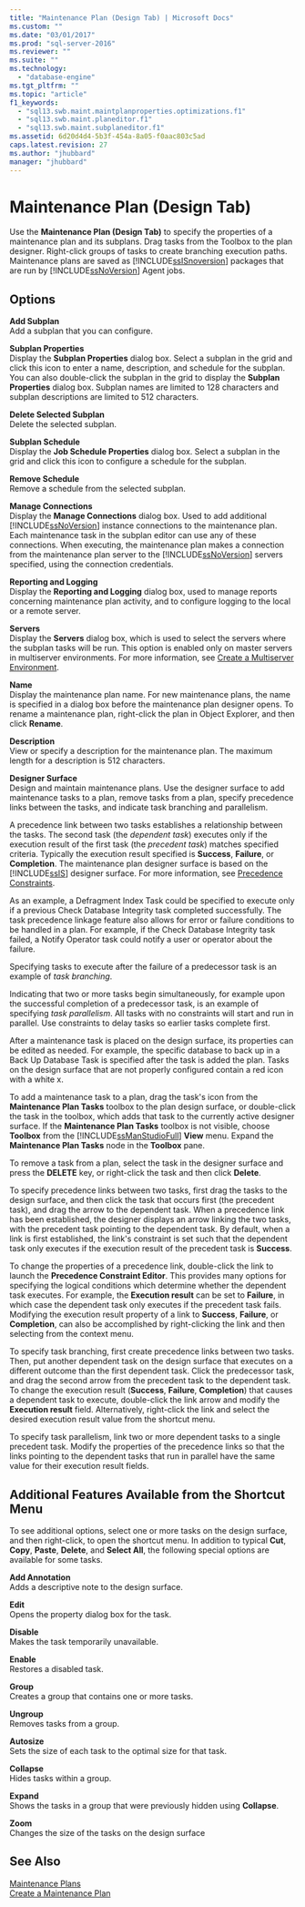 ```yaml
---
title: "Maintenance Plan (Design Tab) | Microsoft Docs"
ms.custom: ""
ms.date: "03/01/2017"
ms.prod: "sql-server-2016"
ms.reviewer: ""
ms.suite: ""
ms.technology: 
  - "database-engine"
ms.tgt_pltfrm: ""
ms.topic: "article"
f1_keywords: 
  - "sql13.swb.maint.maintplanproperties.optimizations.f1"
  - "sql13.swb.maint.planeditor.f1"
  - "sql13.swb.maint.subplaneditor.f1"
ms.assetid: 6d20d4d4-5b3f-454a-8a05-f0aac803c5ad
caps.latest.revision: 27
ms.author: "jhubbard"
manager: "jhubbard"
---
```

# Maintenance Plan (Design Tab)
  Use the **Maintenance Plan (Design Tab)** to specify the properties of a maintenance plan and its subplans. Drag tasks from the Toolbox to the plan designer. Right-click groups of tasks to create branching execution paths. Maintenance plans are saved as [!INCLUDE[ssISnoversion](../../advanced-analytics/r-services/includes/ssisnoversion-md.md)] packages that are run by [!INCLUDE[ssNoVersion](../../advanced-analytics/r-services/includes/ssnoversion-md.md)] Agent jobs.  
  
## Options  
 **Add Subplan**  
 Add a subplan that you can configure.  
  
 **Subplan Properties**  
 Display the **Subplan Properties** dialog box. Select a subplan in the grid and click this icon to enter a name, description, and schedule for the subplan. You can also double-click the subplan in the grid to display the **Subplan Properties** dialog box. Subplan names are limited to 128 characters and subplan descriptions are limited to 512 characters.  
  
 **Delete Selected Subplan**  
 Delete the selected subplan.  
  
 **Subplan Schedule**  
 Display the **Job Schedule Properties** dialog box. Select a subplan in the grid and click this icon to configure a schedule for the subplan.  
  
 **Remove Schedule**  
 Remove a schedule from the selected subplan.  
  
 **Manage Connections**  
 Display the **Manage Connections** dialog box. Used to add additional [!INCLUDE[ssNoVersion](../../advanced-analytics/r-services/includes/ssnoversion-md.md)] instance connections to the maintenance plan. Each maintenance task in the subplan editor can use any of these connections. When executing, the maintenance plan makes a connection from the maintenance plan server to the [!INCLUDE[ssNoVersion](../../advanced-analytics/r-services/includes/ssnoversion-md.md)] servers specified, using the connection credentials.  
  
 **Reporting and Logging**  
 Display the **Reporting and Logging** dialog box, used to manage reports concerning maintenance plan activity, and to configure logging to the local or a remote server.  
  
 **Servers**  
 Display the **Servers** dialog box, which is used to select the servers where the subplan tasks will be run. This option is enabled only on master servers in multiserver environments. For more information, see [Create a Multiserver Environment](http://msdn.microsoft.com/library/edc2b60d-15da-40a1-8ba3-f1d473366ee6).  
  
 **Name**  
 Display the maintenance plan name. For new maintenance plans, the name is specified in a dialog box before the maintenance plan designer opens. To rename a maintenance plan, right-click the plan in Object Explorer, and then click **Rename**.  
  
 **Description**  
 View or specify a description for the maintenance plan. The maximum length for a description is 512 characters.  
  
 **Designer Surface**  
 Design and maintain maintenance plans. Use the designer surface to add maintenance tasks to a plan, remove tasks from a plan, specify precedence links between the tasks, and indicate task branching and parallelism.  
  
 A precedence link between two tasks establishes a relationship between the tasks. The second task (the *dependent task*) executes only if the execution result of the first task (the *precedent task*) matches specified criteria. Typically the execution result specified is **Success**, **Failure**, or **Completion**. The maintenance plan designer surface is based on the [!INCLUDE[ssIS](../../analysis-services/instances/includes/ssis-md.md)] designer surface. For more information, see [Precedence Constraints](../../integration-services/control-flow/precedence-constraints.md).  
  
 As an example, a Defragment Index Task could be specified to execute only if a previous Check Database Integrity task completed successfully. The task precedence linkage feature also allows for error or failure conditions to be handled in a plan. For example, if the Check Database Integrity task failed, a Notify Operator task could notify a user or operator about the failure.  
  
 Specifying tasks to execute after the failure of a predecessor task is an example of *task branching*.  
  
 Indicating that two or more tasks begin simultaneously, for example upon the successful completion of a predecessor task, is an example of specifying *task parallelism*. All tasks with no constraints will start and run in parallel. Use constraints to delay  tasks so earlier tasks complete first.  
  
 After a maintenance task is placed on the design surface, its properties can be edited as needed. For example, the specific database to back up in a Back Up Database Task is specified after the task is added the plan. Tasks on the design surface that are not properly configured contain a red icon with a white x.  
  
 To add a maintenance task to a plan, drag the task's icon from the **Maintenance Plan Tasks** toolbox to the plan design surface, or double-click the task in the toolbox, which adds that task to the currently active designer surface. If the **Maintenance Plan Tasks** toolbox is not visible, choose **Toolbox** from the [!INCLUDE[ssManStudioFull](../../advanced-analytics/r-services/includes/ssmanstudiofull-md.md)] **View** menu. Expand the **Maintenance Plan Tasks** node in the **Toolbox** pane.  
  
 To remove a task from a plan, select the task in the designer surface and press the **DELETE** key, or right-click the task and then click **Delete**.  
  
 To specify precedence links between two tasks, first drag the tasks to the design surface, and then click the task that occurs first (the precedent task), and drag the arrow to the dependent task. When a precedence link has been established, the designer displays an arrow linking the two tasks, with the precedent task pointing to the dependent task. By default, when a link is first established, the link's constraint is set such that the dependent task only executes if the execution result of the precedent task is **Success**.  
  
 To change the properties of a precedence link, double-click the link to launch the **Precedence Constraint Editor**. This provides many options for specifying the logical conditions which determine whether the dependent task executes. For example, the **Execution result** can be set to **Failure**, in which case the dependent task only executes if the precedent task fails. Modifying the execution result property of a link to **Success**, **Failure**, or **Completion**, can also be accomplished by right-clicking the link and then selecting from the context menu.  
  
 To specify task branching, first create precedence links between two tasks. Then, put another dependent task on the design surface that executes on a different outcome than the first dependent task. Click the predecessor task, and drag the second arrow from the precedent task to the dependent task. To change the execution result (**Success**, **Failure**, **Completion**) that causes a dependent task to execute, double-click the link arrow and modify the **Execution result** field. Alternatively, right-click the link and select the desired execution result value from the shortcut menu.  
  
 To specify task parallelism, link two or more dependent tasks to a single precedent task. Modify the properties of the precedence links so that the links pointing to the dependent tasks that run in parallel have the same value for their execution result fields.  
  
## Additional Features Available from the Shortcut Menu  
 To see additional options, select one or more tasks on the design surface, and then right-click, to open the shortcut menu. In addition to typical **Cut**, **Copy**, **Paste**, **Delete**, and **Select All**, the following special options are available for some tasks.  
  
 **Add Annotation**  
 Adds a descriptive note to the design surface.  
  
 **Edit**  
 Opens the property dialog box for the task.  
  
 **Disable**  
 Makes the task temporarily unavailable.  
  
 **Enable**  
 Restores a disabled task.  
  
 **Group**  
 Creates a group that contains one or more tasks.  
  
 **Ungroup**  
 Removes tasks from a group.  
  
 **Autosize**  
 Sets the size of each task to the optimal size for that task.  
  
 **Collapse**  
 Hides tasks within a group.  
  
 **Expand**  
 Shows the tasks in a group that were previously hidden using **Collapse**.  
  
 **Zoom**  
 Changes the size of the tasks on the design surface  
  
## See Also  
 [Maintenance Plans](../../relational-databases/maintenance-plans/maintenance-plans.md)   
 [Create a Maintenance Plan](../../relational-databases/maintenance-plans/create-a-maintenance-plan.md)  
  
  